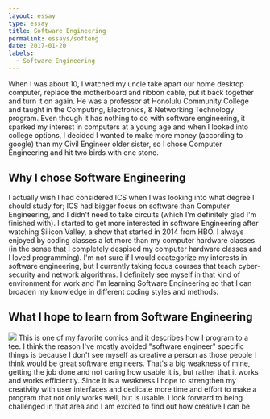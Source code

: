 ```yaml
---
layout: essay
type: essay
title: Software Engineering
permalink: essays/softeng
date: 2017-01-20
labels:
  - Software Engineering
---
```


When I was about 10, I watched my uncle take apart our home desktop computer, replace the motherboard and ribbon cable, put it back together and turn it on again. He was a professor at Honolulu Community College and taught in the Computing, Electronics, & Networking Technology program. Even though it has nothing to do with software engineering, it sparked my interest in computers at a young age and when I looked into college options, I decided I wanted to make more money (according to google) than my Civil Engineer older sister, so I chose Computer Engineering and hit two birds with one stone.


## Why I chose Software Engineering
I actually wish I had considered ICS when I was looking into what degree I should study for; ICS had bigger focus on software than Computer Engineering, and I didn't need to take circuits (which I'm definitely glad I'm finished with). I started to get more interested in software Engineering after watching Silicon Valley, a show that started in 2014 from HBO. I always enjoyed by coding classes a lot more than my computer hardware classes (in the sense that I completely despised my computer hardware classes and I loved programming). I'm not sure if I would ccategorize my interests in software engineering, but I currently taking focus courses that teach cyber-security and network algorithms. I definitely see myself in that kind of environment for work and I'm learning Software Engineering so that I can broaden my knowledge in different coding styles and methods.


## What I hope to learn from Software Engineering
<img class="ui image" src="../images/userinterface.jpg">
This is one of my favorite comics and it describes how I program to a tee. I think the reason I've mostly avoided "software engineer" specific things is because I don't see myself as creative a person as those people I think would be great software engineers. That's a big weakness of mine, getting the job done and not caring how usable it is, but rather that it works and works efficiently. Since it is a weakness I hope to strengthen my creativity with user interfaces and dedicate more time and effort to make a program that not only works well, but is usable. I look forward to being challenged in that area and I am excited to find out how creative I can be.

